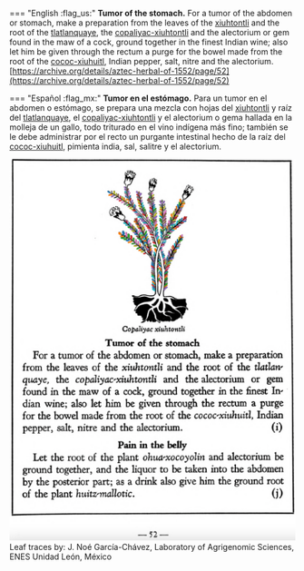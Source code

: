 
=== "English :flag_us:"
    **Tumor of the stomach.** For a tumor of the abdomen or stomach, make a preparation from the leaves of the [xiuhtontli](Xiuhtontli.md) and the root of the [tlatlanquaye](Tlatlanquaye.md), the [copaliyac-xiuhtontli](Copaliyac-xiuhtontli.md) and the alectorium or gem found in the maw of a cock, ground together in the finest Indian wine; also let him be given through the rectum a purge for the bowel made from the root of the [cococ-xiuhuitl](Cococ-xihuitl.md), Indian pepper, salt, nitre and the alectorium.  
    [https://archive.org/details/aztec-herbal-of-1552/page/52](https://archive.org/details/aztec-herbal-of-1552/page/52)  


=== "Español :flag_mx:"
    **Tumor en el estómago.** Para un tumor en el abdomen o estómago, se prepara una mezcla con hojas del [xiuhtontli](Xiuhtontli.md) y raíz del [tlatlanquaye](Tlatlanquaye.md), el [copaliyac-xiuhtontli](Copaliyac-xiuhtontli.md) y el alectorium o gema hallada en la molleja de un gallo, todo triturado en el vino indígena más fino; también se le debe administrar por el recto un purgante intestinal hecho de la raíz del [cococ-xiuhuitl](Cococ-xihuitl.md), pimienta india, sal, salitre y el alectorium.  


![N_p052.png](assets/N_p052.png)  
Leaf traces by: J. Noé García-Chávez, Laboratory of Agrigenomic Sciences, ENES Unidad León, México  